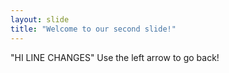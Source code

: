 ```yaml
---
layout: slide
title: "Welcome to our second slide!"
---
```

"HI LINE CHANGES"
Use the left arrow to go back!
